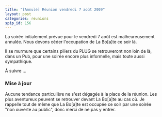 ```yaml
---
title: "[Annulé] Réunion vendredi 7 août 2009"
layout: post
categories: reunions
spip_id: 156
---
```

La soirée initialement prévue pour le vendredi 7 août est malheureusement annulée.
Nous devons céder l'occupation de La Bo\[a\]te ce soir là.

Il se murmure que certains piliers du PLUG se retrouveront non loin de là, dans un Pub, pour une soirée encore plus informelle, mais toute aussi sympathique.

À suivre …

### Mise à jour ###

Aucune tendance particulière ne s'est dégagée à la place de la réunion.
Les plus aventureux peuvent se retrouver devant La Bo\[a\]te au cas où.
Je rappelle tout de même que La Bo\[a\]te est occupée ce soir par une soirée "non ouverte au public", donc merci de ne pas y entrer.

